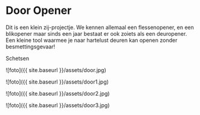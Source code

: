 # Door Opener

Dit is een klein zij-projectje. We kennen allemaal een flessenopener, en een blikopener
maar sinds een jaar bestaat er ook zoiets als een deuropener. Een kleine tool waarmee je
naar hartelust deuren kan openen zonder besmettingsgevaar!


Schetsen

![foto]({{ site.baseurl }}/assets/door.jpg)

![foto]({{ site.baseurl }}/assets/door1.jpg)

![foto]({{ site.baseurl }}/assets/door2.jpg)

![foto]({{ site.baseurl }}/assets/door3.jpg)
